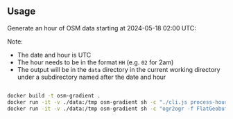 ## Usage

Generate an hour of OSM data starting at 2024-05-18 02:00 UTC:

Note:
- The date and hour is UTC
- The hour needs to be in the format `HH` (e.g. `02` for 2am)
- The output will be in the `data` directory in the current working directory under a subdirectory named after the date and hour

```sh

docker build -t osm-gradient .
docker run -it -v ./data:/tmp osm-gradient sh -c "./cli.js process-hour 2025-05-18 02"
docker run -it -v ./data:/tmp osm-gradient sh -c "ogr2ogr -f FlatGeobuf /tmp/2025-05-18T02/2025-05-18T02:00.fgb /tmp/2025-05-18T02/2025-05-18T02:00.geojson -skipfailures"
```